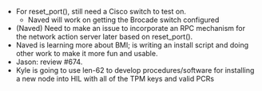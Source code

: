 * For reset_port(), still need a Cisco switch to test on.
  * Naved will work on getting the Brocade switch configured
* (Naved) Need to make an issue to incorporate an RPC mechanism for the network action server later based on reset_port().
* Naved is learning more about BMI; is writing an install script and doing other work to make it more fun and usable.
* Jason: review #674.
* Kyle is going to use len-62 to develop procedures/software for installing a new node into HIL with all of the TPM keys and valid PCRs

